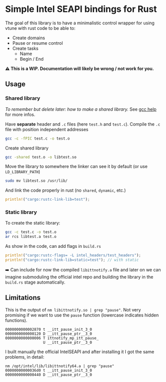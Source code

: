 # Simple Intel SEAPI bindings for Rust

The goal of this library is to have a minimalistic control wrapper for using vtune with rust code to be able to:
* Create domains
* Pause or resume control
* Create tasks
  * Name
  * Begin / End
  
**:warning: This is a WIP. Documentation will likely be wrong / not work for you.**

## Usage

### Shared library

*To remember but delete later: how to make a shared library.* See [gcc help](https://renenyffenegger.ch/notes/development/languages/C-C-plus-plus/GCC/create-libraries/index) for more infos.

Have **separate** header and `.c` files (here `test.h` and `test.c`). Compile the `.c` file with position independent addresses
```bash
gcc -c -fPIC test.c -o test.o
```
Create shared library
```bash
gcc -shared test.o -o libtest.so
```
Move the library to somewhere the linker can see it by default (or use `LD_LIBRARY_PATH`)
```bash
sudo mv libtest.so /usr/lib/
```
And link the code properly in rust (no `shared`, `dynamic`, etc.)
```rust
println!("cargo:rustc-link-lib=test");
```

### Static library

To create the static library:
```bash
gcc -c test.c -o test.o
ar rcs libtest.a test.o
```
As show in the code, can add flags in `build.rs`
```rust
println!("cargo:rustc-flags= -L intel_headers/test_headers");
println!("cargo:rustc-link-lib=static=test"); // with static
```

:arrow_right: Can include for now the compiled `libittnotify.a` file and later on we can imagine submoduling the official intel repo and building the library in the `build.rs` stage automatically.

## Limitations

This is the output of `nm libittnotify.so | grep "pause"`. Not very promising if we want to use the `pause` function (lowercase indicates hidden functions).
```
0000000000002870 t __itt_pause_init_3_0
0000000000000120 D __itt_pause_ptr__3_0
0000000000000006 T ittnotify_mp_itt_pause_
                 U __itt_pause_ptr__3_0
```

I built manually the official IntelSEAPI and after installing it I got the same problems, in detail:
```
nm /opt/intel/lib/libittnotify64.a | grep "pause"
00000000000036d0 t __itt_pause_init_3_0
0000000000000440 D __itt_pause_ptr__3_0
```
